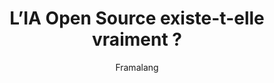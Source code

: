 ---
layout: post
title: "L’IA Open Source existe-t-elle vraiment ?"
link: https://framablog.org/2024/10/31/lia-open-source-existe-t-elle-vraiment/
author: Framalang
published_date: 31/10/2024
description: "À l’heure où tous les mastodontes du numérique, GAFAM comme instituts de recherche comme nouveaux entrants financés par le capital risque se mettent à publier des modèles en masse (la plateforme Hugging Face a ainsi dépassé le million de modèles déposés le mois dernier), la question du caractère « open-source » de l’IA se pose de plus en plus."
language: fr
categories: "Liens"
tags: "IA OpenSource"
og-tags: "IA OpenSource"
permalink: /:categories/:year/:month/:day/:title/
---